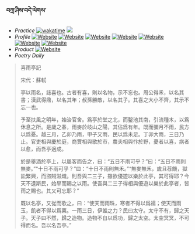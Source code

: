 ### བཀྲ་ཤིས་བདེ་ལེགས་ 
- _Practice_	[![wakatime](https://wakatime.com/badge/user/5043ee4a-e361-4607-9d47-d557f2005d05.svg)](https://wakatime.com/dashboard)	<a href="https://wakatime.com/@5043ee4a-e361-4607-9d47-d557f2005d05"><img src="https://wakatime.com/share/@IvanAXu/06501b1d-f434-4f2a-9524-dc2196223971.png" /></a> 
- _Profile_	[![Website](https://img.shields.io/website?label=&up_color=orange&up_message=Tianchi&url=https%3A%2F%2Fshields.io)](https://tianchi.aliyun.com/home/science/scienceDetail?userId=1095279182618)	[![Website](https://img.shields.io/website?label=&up_color=violet&up_message=AIstudio&url=https%3A%2F%2Fshields.io)](https://aistudio.baidu.com/aistudio/personalcenter/thirdview/979775)	[![Website](https://img.shields.io/website?label=&up_color=blue&up_message=Kaggle&url=https%3A%2F%2Fshields.io)](https://www.kaggle.com/ivanxu/)	[![Website](https://img.shields.io/website?label=&up_color=gay&up_message=Yuque&url=https%3A%2F%2Fshields.io)](https://www.yuque.com/ivanaxu)	[![Website](https://img.shields.io/website?label=&up_color=brown&up_message=Leetcode&url=https%3A%2F%2Fshields.io)](https://leetcode.cn/u/ivanaxu)	[![Website](https://img.shields.io/website?label=&up_color=red&up_message=Gitee&url=https%3A%2F%2Fshields.io)](https://gitee.com/IvanaXu)	[![Website](https://img.shields.io/website?label=&up_color=yellow&up_message=Monkeytype&url=https%3A%2F%2Fshields.io)](https://monkeytype.com/profile/IvanaXu) 
- _Product_	[![Website](https://img.shields.io/website?label=alpha&up_color=blue&up_message=EDA&url=https%3A%2F%2Fshields.io)](http://eda.tangjt.cn/) 
- _Poetry Daily_ 


> 喜雨亭記
> 
> 宋代：蘇軾 
> 
> 亭以雨名，誌喜也。古者有喜，則以名物，示不忘也。周公得禾，以名其書；漢武得鼎，以名其年；叔孫勝敵，以名其子。其喜之大小不齊，其示不忘一也。
> 
> 予至扶風之明年，始治官舍。爲亭於堂之北，而鑿池其南，引流種木，以爲休息之所。是歲之春，雨麥於岐山之陽，其佔爲有年。既而彌月不雨，民方以爲憂。越三月，乙卯乃雨，甲子又雨，民以爲未足。丁卯大雨，三日乃止。官吏相與慶於庭，商賈相與歌於市，農夫相與忭於野，憂者以喜，病者以愈，而吾亭適成。
> 
> 於是舉酒於亭上，以屬客而告之，曰：“五日不雨可乎？”曰：“五日不雨則無麥。”“十日不雨可乎？”曰：“十日不雨則無禾。”“無麥無禾，歲且荐饑，獄訟繁興，而盜賊滋熾。則吾與二三子，雖欲優遊以樂於此亭，其可得耶？今天不遺斯民，始旱而賜之以雨。使吾與二三子得相與優遊以樂於此亭者，皆雨之賜也。其又可忘耶？”
> 
> 既以名亭，又從而歌之，曰：“使天而雨珠，寒者不得以爲襦；使天而雨玉，飢者不得以爲粟。一雨三日，伊誰之力？民曰太守。太守不有，歸之天子。天子曰不然，歸之造物。造物不自以爲功，歸之太空。太空冥冥，不可得而名。吾以名吾亭。”
>
